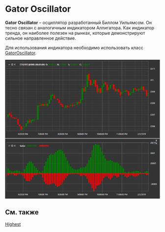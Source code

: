 # Gator Oscillator

**Gator Oscillator** – осциллятор разработанный Биллом Уильямсом. Он тесно связан с аналогичным индикатором Аллигатора. Как индикатор тренда, он наиболее полезен на рынках, которые демонстрируют сильное направленное действие. 

Для использования индикатора необходимо использовать класс [GatorOscillator](xref:StockSharp.Algo.Indicators.GatorOscillator). 

![IndicatorGatorOscillator](../images/IndicatorGatorOscillator.png)

## См. также

[Highest ](IndicatorHighest.md)
